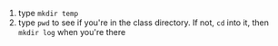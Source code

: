 1. type `mkdir temp` 
2. type `pwd` to see if you're in the class directory. If not, `cd` into it, then `mkdir log` when you're there

